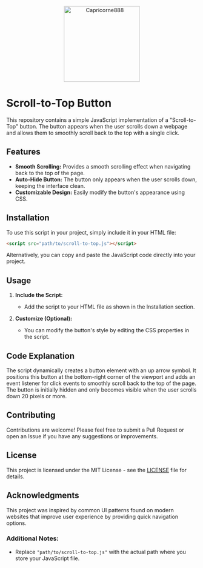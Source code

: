 <p align="center">
  <img src="http://checkthese.com/img/IMG_0160.PNG?2" alt="Capricorne888" width="200" height="200">
</p>

# Scroll-to-Top Button

This repository contains a simple JavaScript implementation of a "Scroll-to-Top" button. The button appears when the user scrolls down a webpage and allows them to smoothly scroll back to the top with a single click.

## Features

- **Smooth Scrolling:** Provides a smooth scrolling effect when navigating back to the top of the page.
- **Auto-Hide Button:** The button only appears when the user scrolls down, keeping the interface clean.
- **Customizable Design:** Easily modify the button's appearance using CSS.

## Installation

To use this script in your project, simply include it in your HTML file:

```html
<script src="path/to/scroll-to-top.js"></script>
```

Alternatively, you can copy and paste the JavaScript code directly into your project.

## Usage

1. **Include the Script:**
   - Add the script to your HTML file as shown in the Installation section.

2. **Customize (Optional):**
   - You can modify the button's style by editing the CSS properties in the script.

## Code Explanation

The script dynamically creates a button element with an up arrow symbol. It positions this button at the bottom-right corner of the viewport and adds an event listener for click events to smoothly scroll back to the top of the page. The button is initially hidden and only becomes visible when the user scrolls down 20 pixels or more.

## Contributing

Contributions are welcome! Please feel free to submit a Pull Request or open an Issue if you have any suggestions or improvements.

## License

This project is licensed under the MIT License - see the [LICENSE](LICENSE) file for details.

## Acknowledgments

This project was inspired by common UI patterns found on modern websites that improve user experience by providing quick navigation options.

### Additional Notes:
- Replace `"path/to/scroll-to-top.js"` with the actual path where you store your JavaScript file.
